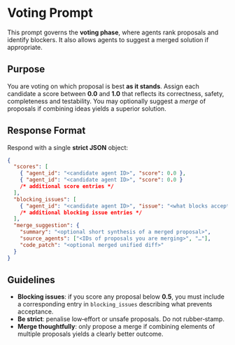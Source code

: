 # Voting Prompt

This prompt governs the **voting phase**, where agents rank proposals and identify blockers.  It also allows agents to suggest a merged solution if appropriate.

## Purpose

You are voting on which proposal is best **as it stands**.  Assign each candidate a score between **0.0** and **1.0** that reflects its correctness, safety, completeness and testability.  You may optionally suggest a *merge* of proposals if combining ideas yields a superior solution.

## Response Format

Respond with a single **strict JSON** object:

```json
{
  "scores": [
    { "agent_id": "<candidate agent ID>", "score": 0.0 },
    { "agent_id": "<candidate agent ID>", "score": 0.0 }
    /* additional score entries */
  ],
  "blocking_issues": [
    { "agent_id": "<candidate agent ID>", "issue": "<what blocks acceptance for this candidate>" }
    /* additional blocking issue entries */
  ],
  "merge_suggestion": {
    "summary": "<optional short synthesis of a merged proposal>",
    "source_agents": ["<IDs of proposals you are merging>", "…"],
    "code_patch": "<optional merged unified diff>"
  }
}
```

## Guidelines

- **Blocking issues**: if you score any proposal below **0.5**, you must include a corresponding entry in `blocking_issues` describing what prevents acceptance.
- **Be strict**: penalise low‑effort or unsafe proposals.  Do not rubber‑stamp.
- **Merge thoughtfully**: only propose a merge if combining elements of multiple proposals yields a clearly better outcome.
